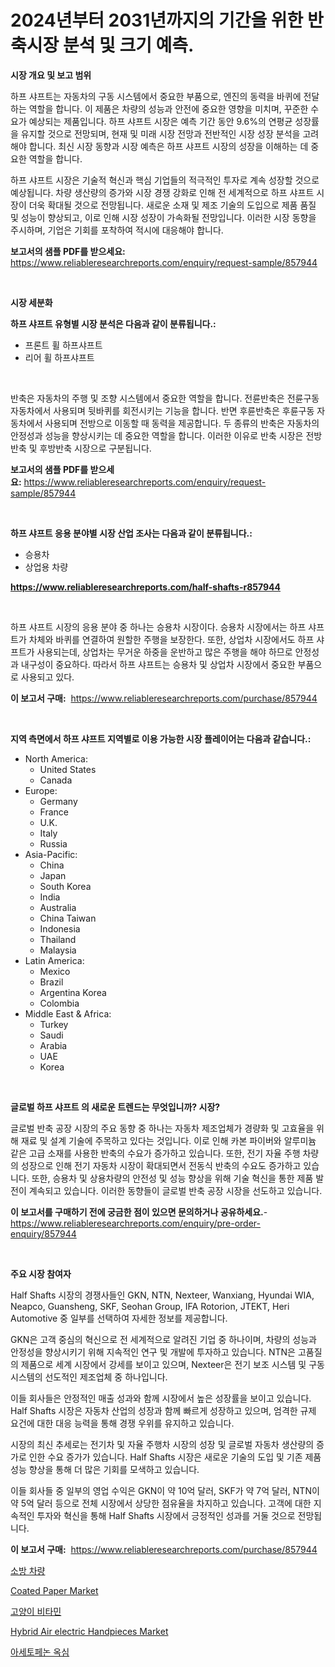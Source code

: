 <p><h1>2024년부터 2031년까지의 기간을 위한 반축시장 분석 및 크기 예측.</h1></p><p><strong>시장 개요 및 보고 범위</strong></p>
<p><p>하프 샤프트는 자동차의 구동 시스템에서 중요한 부품으로, 엔진의 동력을 바퀴에 전달하는 역할을 합니다. 이 제품은 차량의 성능과 안전에 중요한 영향을 미치며, 꾸준한 수요가 예상되는 제품입니다. 하프 샤프트 시장은 예측 기간 동안 9.6%의 연평균 성장률을 유지할 것으로 전망되며, 현재 및 미래 시장 전망과 전반적인 시장 성장 분석을 고려해야 합니다. 최신 시장 동향과 시장 예측은 하프 샤프트 시장의 성장을 이해하는 데 중요한 역할을 합니다. </p><p>하프 샤프트 시장은 기술적 혁신과 핵심 기업들의 적극적인 투자로 계속 성장할 것으로 예상됩니다. 차량 생산량의 증가와 시장 경쟁 강화로 인해 전 세계적으로 하프 샤프트 시장이 더욱 확대될 것으로 전망됩니다. 새로운 소재 및 제조 기술의 도입으로 제품 품질 및 성능이 향상되고, 이로 인해 시장 성장이 가속화될 전망입니다. 이러한 시장 동향을 주시하며, 기업은 기회를 포착하여 적시에 대응해야 합니다.</p></p>
<p><strong>보고서의 샘플 PDF를 받으세요:</strong> <a href="https://www.reliableresearchreports.com/enquiry/request-sample/857944">https://www.reliableresearchreports.com/enquiry/request-sample/857944</a></p>
<p>&nbsp;</p>
<p><strong>시장 세분화</strong></p>
<p><strong>하프 샤프트 유형별 시장 분석은 다음과 같이 분류됩니다.:</strong></p>
<p><ul><li>프론트 휠 하프샤프트</li><li>리어 휠 하프샤프트</li></ul></p>
<p>&nbsp;</p>
<p><p>반축은 자동차의 주행 및 조향 시스템에서 중요한 역할을 합니다. 전륜반축은 전륜구동 자동차에서 사용되며 뒷바퀴를 회전시키는 기능을 합니다. 반면 후륜반축은 후륜구동 자동차에서 사용되며 전방으로 이동할 때 동력을 제공합니다. 두 종류의 반축은 자동차의 안정성과 성능을 향상시키는 데 중요한 역할을 합니다. 이러한 이유로 반축 시장은 전방반축 및 후방반축 시장으로 구분됩니다.</p></p>
<p><strong>보고서의 샘플 PDF를 받으세요:</strong>&nbsp;<a href="https://www.reliableresearchreports.com/enquiry/request-sample/857944">https://www.reliableresearchreports.com/enquiry/request-sample/857944</a></p>
<p>&nbsp;</p>
<p><strong> 하프 샤프트 응용 분야별 시장 산업 조사는 다음과 같이 분류됩니다.:</strong></p>
<p><ul><li>승용차</li><li>상업용 차량</li></ul></p>
<p><strong><a href="https://www.reliableresearchreports.com/half-shafts-r857944">https://www.reliableresearchreports.com/half-shafts-r857944</a></strong></p>
<p>&nbsp;</p>
<p><p>하프 샤프트 시장의 응용 분야 중 하나는 승용차 시장이다. 승용차 시장에서는 하프 샤프트가 차체와 바퀴를 연결하여 원할한 주행을 보장한다. 또한, 상업차 시장에서도 하프 샤프트가 사용되는데, 상업차는 무거운 하중을 운반하고 많은 주행을 해야 하므로 안정성과 내구성이 중요하다. 따라서 하프 샤프트는 승용차 및 상업차 시장에서 중요한 부품으로 사용되고 있다.</p></p>
<p><strong>이 보고서 구매:</strong>&nbsp; <a href="https://www.reliableresearchreports.com/purchase/857944">https://www.reliableresearchreports.com/purchase/857944</a></p>
<p>&nbsp;</p>
<p><strong>지역 측면에서 하프 샤프트 지역별로 이용 가능한 시장 플레이어는 다음과 같습니다.:</strong></p>
<p><ul>
    <li>
        North America:
        <ul>
            <li>United States</li>
            <li>Canada</li>
        </ul>
    </li>
    <li>
        Europe:
        <ul>
            <li>Germany</li>
            <li>France</li>
            <li>U.K.</li>
            <li>Italy</li>
            <li>Russia</li>
        </ul>
    </li>
    <li>
        Asia-Pacific:
        <ul>
            <li>China</li>
            <li>Japan</li>
            <li>South Korea</li>
            <li>India</li>
            <li>Australia</li>
            <li>China Taiwan</li>
            <li>Indonesia</li>
            <li>Thailand</li>
            <li>Malaysia</li>
        </ul>
    </li>
    <li>
        Latin America:
        <ul>
            <li>Mexico</li>
            <li>Brazil</li>
            <li>Argentina Korea</li>
            <li>Colombia</li>
        </ul>
    </li>
    <li>
        Middle East & Africa:
        <ul>
            <li>Turkey</li>
            <li>Saudi</li>
            <li>Arabia</li>
            <li>UAE</li>
            <li>Korea</li>
        </ul>
    </li>
    </ul></p>
<p>&nbsp;</p>
<p><strong>글로벌 하프 샤프트 의 새로운 트렌드는 무엇입니까? 시장?</strong></p>
<p><p>글로벌 반축 공장 시장의 주요 동향 중 하나는 자동차 제조업체가 경량화 및 고효율을 위해 재료 및 설계 기술에 주목하고 있다는 것입니다. 이로 인해 카본 파이버와 알루미늄 같은 고급 소재를 사용한 반축의 수요가 증가하고 있습니다. 또한, 전기 자율 주행 차량의 성장으로 인해 전기 자동차 시장이 확대되면서 전동식 반축의 수요도 증가하고 있습니다. 또한, 승용차 및 상용차량의 안전성 및 성능 향상을 위해 기술 혁신을 통한 제품 발전이 계속되고 있습니다. 이러한 동향들이 글로벌 반축 공장 시장을 선도하고 있습니다.</p></p>
<p><strong>이 보고서를 구매하기 전에 궁금한 점이 있으면 문의하거나 공유하세요.</strong>- <a href="https://www.reliableresearchreports.com/enquiry/pre-order-enquiry/857944">https://www.reliableresearchreports.com/enquiry/pre-order-enquiry/857944</a></p>
<p>&nbsp;</p>
<p><strong>주요 시장 참여자</strong></p>
<p><p>Half Shafts 시장의 경쟁사들인 GKN, NTN, Nexteer, Wanxiang, Hyundai WIA, Neapco, Guansheng, SKF, Seohan Group, IFA Rotorion, JTEKT, Heri Automotive 중 일부를 선택하여 자세한 정보를 제공합니다.</p><p>GKN은 고객 중심의 혁신으로 전 세계적으로 알려진 기업 중 하나이며, 차량의 성능과 안정성을 향상시키기 위해 지속적인 연구 및 개발에 투자하고 있습니다. NTN은 고품질의 제품으로 세계 시장에서 강세를 보이고 있으며, Nexteer은 전기 보조 시스템 및 구동 시스템의 선도적인 제조업체 중 하나입니다.</p><p>이들 회사들은 안정적인 매출 성과와 함께 시장에서 높은 성장률을 보이고 있습니다. Half Shafts 시장은 자동차 산업의 성장과 함께 빠르게 성장하고 있으며, 엄격한 규제 요건에 대한 대응 능력을 통해 경쟁 우위를 유지하고 있습니다.</p><p>시장의 최신 추세로는 전기차 및 자율 주행차 시장의 성장 및 글로벌 자동차 생산량의 증가로 인한 수요 증가가 있습니다. Half Shafts 시장은 새로운 기술의 도입 및 기존 제품 성능 향상을 통해 더 많은 기회를 모색하고 있습니다.</p><p>이들 회사들 중 일부의 영업 수익은 GKN이 약 10억 달러, SKF가 약 7억 달러, NTN이 약 5억 달러 등으로 전체 시장에서 상당한 점유율을 차지하고 있습니다. 고객에 대한 지속적인 투자와 혁신을 통해 Half Shafts 시장에서 긍정적인 성과를 거둘 것으로 전망됩니다.</p></p>
<p><strong>이 보고서 구매:</strong>&nbsp;&nbsp;<a href="https://www.reliableresearchreports.com/purchase/857944">https://www.reliableresearchreports.com/purchase/857944</a></p>
<p><p><a href="https://github.com/Madalyell456456/Market-Research-Report-List-1/blob/main/723523621623.md">소방 차량</a></p><p><a href="https://issuu.com/reportprime-2/docs/coated-paper-market-size-2030.pptx">Coated Paper Market</a></p><p><a href="https://github.com/vs019sa3m8x/Market-Research-Report-List-1/blob/main/690788621622.md">고양이 비타민</a></p><p><a href="https://github.com/mauripalmi/Market-Research-Report-List-2/blob/main/hybrid-air-electric-handpieces-market.md">Hybrid Air electric Handpieces Market</a></p><p><a href="https://medium.com/@boydsmitham726/%EC%95%84%EC%84%B8%ED%86%A0%ED%8E%98%EB%85%BC-%EC%98%A5%EC%8B%AC-%EC%8B%9C%EC%9E%A5-%EB%8F%99%ED%96%A5-%EB%B0%8F-%EC%8B%9C%EC%9E%A5-%EB%B6%84%EC%84%9D%EC%9D%80-2024-2031%EB%85%84%EA%B9%8C%EC%A7%80-%EC%98%88%EC%B8%A1%EB%90%A9%EB%8B%88%EB%8B%A4-7d51fcf75c1d">아세토페논 옥심</a></p></p>